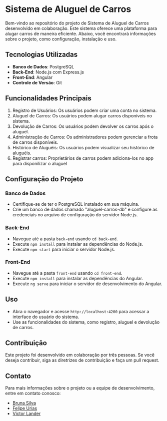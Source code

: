 # Sistema de Aluguel de Carros

Bem-vindo ao repositório do projeto de Sistema de Aluguel de Carros desenvolvido em colaboração. Este sistema oferece uma plataforma para alugar carros de maneira eficiente. Abaixo, você encontrará informações sobre o projeto, como configuração, instalação e uso.

## Tecnologias Utilizadas

- **Banco de Dados**: PostgreSQL
- **Back-End**: Node.js com Express.js
- **Front-End**: Angular
- **Controle de Versão**: Git

## Funcionalidades Principais

1. Registro de Usuários: Os usuários podem criar uma conta no sistema.
2. Aluguel de Carros: Os usuários podem alugar carros disponíveis no sistema.
3. Devolução de Carros: Os usuários podem devolver os carros após o aluguel.
4. Administração de Carros: Os administradores podem gerenciar a frota de carros disponíveis.
5. Histórico de Aluguéis: Os usuários podem visualizar seu histórico de aluguéis.
6. Registrar carros: Proprietários de carros podem adiciona-los no app para disponilizar o aluguel

## Configuração do Projeto

### Banco de Dados

- Certifique-se de ter o PostgreSQL instalado em sua máquina.
- Crie um banco de dados chamado "aluguel-carros-db" e configure as credenciais no arquivo de configuração do servidor Node.js.

### Back-End

- Navegue até a pasta `back-end` usando `cd back-end`.
- Execute `npm install` para instalar as dependências do Node.js.
- Execute `npm start` para iniciar o servidor Node.js.

### Front-End

- Navegue até a pasta `front-end` usando `cd front-end`.
- Execute `npm install` para instalar as dependências do Angular.
- Execute `ng serve` para iniciar o servidor de desenvolvimento do Angular.

## Uso

- Abra o navegador e acesse `http://localhost:4200` para acessar a interface do usuário do sistema.
- Use as funcionalidades do sistema, como registro, aluguel e devolução de carros.

## Contribuição

Este projeto foi desenvolvido em colaboração por três pessoas. Se você deseja contribuir, siga as diretrizes de contribuição e faça um pull request.

## Contato

Para mais informações sobre o projeto ou a equipe de desenvolvimento, entre em contato conosco:

- [Bruna Silva](https://github.com/brunacsilva99)
- [Felipe Urias](https://github.com/felpsur)
- [Victor Lander](https://github.com/VictorLander22)
